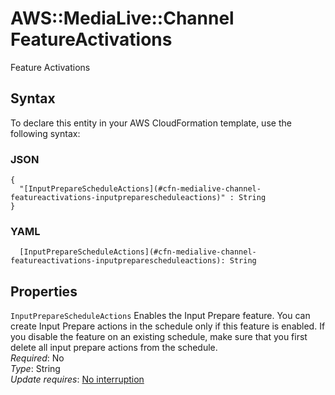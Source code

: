 # AWS::MediaLive::Channel FeatureActivations<a name="aws-properties-medialive-channel-featureactivations"></a>

Feature Activations

## Syntax<a name="aws-properties-medialive-channel-featureactivations-syntax"></a>

To declare this entity in your AWS CloudFormation template, use the following syntax:

### JSON<a name="aws-properties-medialive-channel-featureactivations-syntax.json"></a>

```
{
  "[InputPrepareScheduleActions](#cfn-medialive-channel-featureactivations-inputpreparescheduleactions)" : String
}
```

### YAML<a name="aws-properties-medialive-channel-featureactivations-syntax.yaml"></a>

```
  [InputPrepareScheduleActions](#cfn-medialive-channel-featureactivations-inputpreparescheduleactions): String
```

## Properties<a name="aws-properties-medialive-channel-featureactivations-properties"></a>

`InputPrepareScheduleActions`  <a name="cfn-medialive-channel-featureactivations-inputpreparescheduleactions"></a>
Enables the Input Prepare feature\. You can create Input Prepare actions in the schedule only if this feature is enabled\. If you disable the feature on an existing schedule, make sure that you first delete all input prepare actions from the schedule\.  
*Required*: No  
*Type*: String  
*Update requires*: [No interruption](https://docs.aws.amazon.com/AWSCloudFormation/latest/UserGuide/using-cfn-updating-stacks-update-behaviors.html#update-no-interrupt)